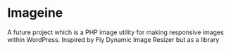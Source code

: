 # Imageine
A future project which is a PHP image utility for making responsive images within WordPress. Inspired by Fly Dynamic Image Resizer but as a library

